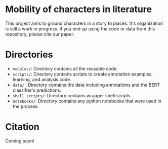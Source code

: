 # Mobility of characters in literature
This project aims to ground characters in a story to places. It's organization is still a work in progress. If you end up using the code or data from this repository, please cite our paper.

Directories
===========

* `modules/`: Directory contains all the reusable code.
* `scripts/`: Directory contains scripts to create annotation examples, learning, and analysis code.
* `data/` : Directory contains the data including annotations and the BERT classifier's predictions.
* `shell_scripts/`: Directory contains wrapper shell scripts.
* `notebooks/`: Directory contains any python notebooks that were used in the process.

Citation
========

Coming soon!
